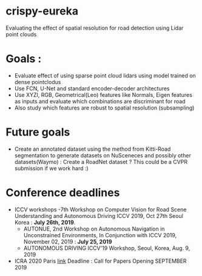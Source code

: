 # crispy-eureka
Evaluating the effect of spatial resolution for road detection using Lidar point clouds

# Goals : 
- Evaluate effect of using sparse point cloud lidars using model trained on dense pointclodus
- Use FCN, U-Net and standard encoder-decoder architectures
- Use XYZI, RGB, Geometrical(Leo) features like Normals, Eigen features as inputs and evaluate which combinations are discriminant for road 
- Also study which features are robust to spatial resolution (subsampling)

# Future goals
- Create an annotated dataset using the method from Kitti-Road segmentation to generate datasets on NuSceneces and possibly other datasets(Waymo) : Create a RoadNet dataset ? This could be a CVPR submission if we work hard :)

# Conference deadlines
- ICCV workshops
  -7th Workshop on Computer Vision for Road Scene Understanding and Autonomous Driving
ICCV 2019, Oct 27th Seoul Korea : **July 26th, 2019**.
  - AUTONUE, 2nd Workshop on Autonomous Navigation in Unconstrained Environments, In Conjunction with ICCV 2019, November 02, 2019 : **July 25, 2019**
  - AUTONOMOUS DRIVING ICCV'19 Workshop, Seoul, Korea,  Aug. 9, 2019
- ICRA 2020 Paris [link](https://www.icra2020.org/) Deadline : Call for Papers Opening SEPTEMBER 2019
